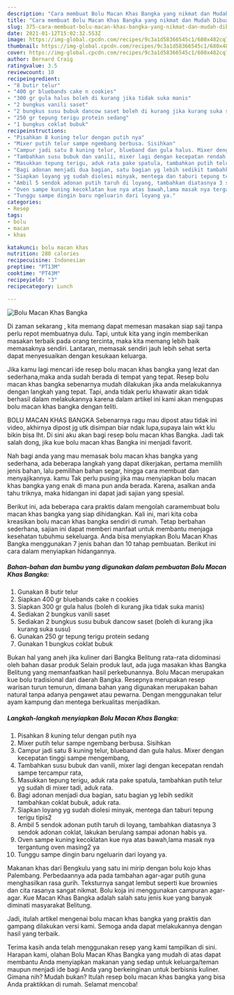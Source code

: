 ```yaml
---
description: "Cara membuat Bolu Macan Khas Bangka yang nikmat dan Mudah Dibuat"
title: "Cara membuat Bolu Macan Khas Bangka yang nikmat dan Mudah Dibuat"
slug: 375-cara-membuat-bolu-macan-khas-bangka-yang-nikmat-dan-mudah-dibuat
date: 2021-01-12T15:02:32.553Z
image: https://img-global.cpcdn.com/recipes/9c3a1d58366545c1/680x482cq70/bolu-macan-khas-bangka-foto-resep-utama.jpg
thumbnail: https://img-global.cpcdn.com/recipes/9c3a1d58366545c1/680x482cq70/bolu-macan-khas-bangka-foto-resep-utama.jpg
cover: https://img-global.cpcdn.com/recipes/9c3a1d58366545c1/680x482cq70/bolu-macan-khas-bangka-foto-resep-utama.jpg
author: Bernard Craig
ratingvalue: 3.5
reviewcount: 10
recipeingredient:
- "8 butir telur"
- "400 gr bluebands cake n cookies"
- "300 gr gula halus boleh di kurang jika tidak suka manis"
- "2 bungkus vanili saset"
- "2 bungkus susu bubuk dancow saset boleh di kurang jika kurang suka susu"
- "250 gr tepung terigu protein sedang"
- "1 bungkus coklat bubuk"
recipeinstructions:
- "Pisahkan 8 kuning telur dengan putih nya"
- "Mixer putih telur sampe ngembang berbusa. Sisihkan"
- "Campur jadi satu 8 kuning telur, blueband dan gula halus. Mixer dengan kecepatan tinggi sampe mengembang,"
- "Tambahkan susu bubuk dan vanili, mixer lagi dengan kecepatan rendah sampe tercampur rata,"
- "Masukkan tepung terigu, aduk rata pake spatula, tambahkan putih telur yg sudah di mixer tadi, aduk rata."
- "Bagi adonan menjadi dua bagian, satu bagian yg lebih sedikit tambahkan coklat bubuk, aduk rata."
- "Siapkan loyang yg sudah diolesi minyak, mentega dan taburi tepung terigu tipis2"
- "Ambil 5 sendok adonan putih taruh di loyang, tambahkan diatasnya 3 sendok adonan coklat, lakukan berulang sampai adonan habis ya."
- "Oven sampe kuning kecoklatan kue nya atas bawah,lama masak nya tergantung oven masing2 ya"
- "Tunggu sampe dingin baru ngeluarin dari loyang ya."
categories:
- Resep
tags:
- bolu
- macan
- khas

katakunci: bolu macan khas 
nutrition: 280 calories
recipecuisine: Indonesian
preptime: "PT13M"
cooktime: "PT43M"
recipeyield: "3"
recipecategory: Lunch

---
```



![Bolu Macan Khas Bangka](https://img-global.cpcdn.com/recipes/9c3a1d58366545c1/680x482cq70/bolu-macan-khas-bangka-foto-resep-utama.jpg)

Di zaman  sekarang , kita memang dapat memesan masakan siap saji tanpa perlu repot membuatnya dulu. Tapi, untuk kita yang ingin memberikan masakan terbaik pada orang tercinta, maka kita memang lebih baik memasaknya sendiri. Lantaran, memasak sendiri jauh lebih sehat serta dapat menyesuaikan dengan kesukaan keluarga.

Jika kamu lagi mencari ide resep bolu macan khas bangka yang lezat dan sederhana,maka anda sudah berada di tempat yang tepat. Resep bolu macan khas bangka  sebenarnya mudah dilakukan jika anda melakukannya dengan langkah yang tepat. Tapi, anda tidak perlu khawatir akan tidak berhasil dalam melakukannya 
karena dalam artikel ini kami akan mengupas bolu macan khas bangka dengan teliti.  

BOLU MACAN KHAS BANGKA Sebenarnya ragu mau dipost atau tidak ini video, akhirnya dipost jg utk disimpan biar ndak lupa,supaya lain wkt klu bikin bisa lht. Di sini aku akan bagi resep bolu macan khas Bangka. Jadi tak salah dong, jika kue bolu macan khas Bangka ini menjadi favorit.

Nah bagi anda yang mau memasak bolu macan khas bangka yang sederhana, ada beberapa langkah yang dapat dikerjakan, pertama memilih jenis bahan, lalu pemilihan bahan segar, hingga cara membuat dan menyajikannya. kamu Tak perlu pusing jika mau menyiapkan bolu macan khas bangka yang enak di mana pun anda berada. Karena, asalkan anda  tahu triknya, maka hidangan ini dapat jadi sajian yang spesial.

Berikut ini, ada beberapa cara praktis  dalam mengolah caramembuat bolu macan khas bangka yang siap dihidangkan. Kali ini, mari kita coba kreasikan bolu macan khas bangka sendiri di rumah. Tetap berbahan sederhana, sajian ini dapat memberi manfaat untuk membantu menjaga kesehatan tubuhmu sekeluarga. Anda bisa menyiapkan Bolu Macan Khas Bangka menggunakan 7 jenis bahan dan 10 tahap pembuatan. Berikut ini cara dalam menyiapkan hidangannya.

<!--inarticleads1-->

##### Bahan-bahan dan bumbu yang digunakan dalam pembuatan Bolu Macan Khas Bangka:

1. Gunakan 8 butir telur
1. Siapkan 400 gr bluebands cake n cookies
1. Siapkan 300 gr gula halus (boleh di kurang jika tidak suka manis)
1. Sediakan 2 bungkus vanili saset
1. Sediakan 2 bungkus susu bubuk dancow saset (boleh di kurang jika kurang suka susu)
1. Gunakan 250 gr tepung terigu protein sedang
1. Gunakan 1 bungkus coklat bubuk


Bukan hal yang aneh jika kuliner dari Bangka Belitung rata-rata didominasi oleh bahan dasar produk Selain produk laut, ada juga masakan khas Bangka Belitung yang memanfaatkan hasil perkebunannya. Bolu Macan merupakan kue bolu tradisional dari daerah Bangka. Resepnya merupakan resep warisan turun temurun, dimana bahan yang digunakan merupakan bahan natural tanpa adanya pengawet atau pewarna. Dengan menggunakan telur ayam kampung dan mentega berkualitas menjadikan. 

<!--inarticleads2-->

##### Langkah-langkah menyiapkan Bolu Macan Khas Bangka:

1. Pisahkan 8 kuning telur dengan putih nya
1. Mixer putih telur sampe ngembang berbusa. Sisihkan
1. Campur jadi satu 8 kuning telur, blueband dan gula halus. Mixer dengan kecepatan tinggi sampe mengembang,
1. Tambahkan susu bubuk dan vanili, mixer lagi dengan kecepatan rendah sampe tercampur rata,
1. Masukkan tepung terigu, aduk rata pake spatula, tambahkan putih telur yg sudah di mixer tadi, aduk rata.
1. Bagi adonan menjadi dua bagian, satu bagian yg lebih sedikit tambahkan coklat bubuk, aduk rata.
1. Siapkan loyang yg sudah diolesi minyak, mentega dan taburi tepung terigu tipis2
1. Ambil 5 sendok adonan putih taruh di loyang, tambahkan diatasnya 3 sendok adonan coklat, lakukan berulang sampai adonan habis ya.
1. Oven sampe kuning kecoklatan kue nya atas bawah,lama masak nya tergantung oven masing2 ya
1. Tunggu sampe dingin baru ngeluarin dari loyang ya.


Makanan khas dari Bengkulu yang satu ini mirip dengan bolu kojo khas Palembang. Perbedaannya ada pada tambahan agar-agar putih guna menghasilkan rasa gurih. Teksturnya sangat lembut seperti kue brownies dan cita rasanya sangat nikmat. Bolu koja ini menggunakan campuran agar-agar. Kue Macan Khas Bangka adalah salah satu jenis kue yang banyak diminati masyarakat Belitung. 

Jadi, itulah artikel mengenai  bolu macan khas bangka  yang praktis dan gampang dilakukan versi kami. Semoga anda dapat melakukannya dengan hasil yang terbaik. 

Terima kasih anda telah menggunakan resep yang kami tampilkan di sini. Harapan kami, olahan  Bolu Macan Khas Bangka yang mudah di atas dapat membantu Anda menyiapkan makanan yang sedap untuk keluarga/teman maupun menjadi ide bagi Anda yang berkeinginan untuk berbisnis kuliner. Gimana nih? Mudah bukan? Itulah resep bolu macan khas bangka yang bisa Anda praktikkan di rumah. Selamat mencoba!

